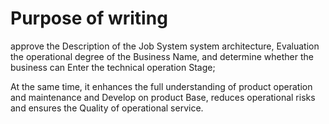  # Purpose of writing 

 approve the Description of the Job System system architecture, Evaluation the operational degree of the Business Name, and determine whether the business can Enter the technical operation Stage; 

 At the same time, it enhances the full understanding of product operation and maintenance and Develop on product Base, reduces operational risks and ensures the Quality of operational service. 